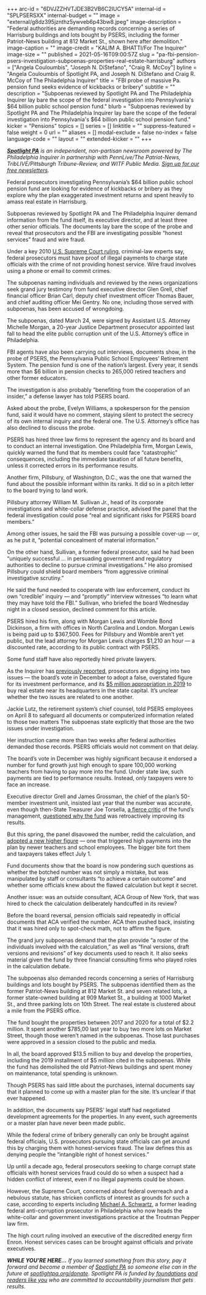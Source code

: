 +++
arc-id = "6DVJZZHVTJDE3B2VB6C2IUCY5A"
internal-id = "SPLPSERSXX"
internal-budget = ""
image = "external/g8dz395jznthz5ywveb6p43bw8.jpeg"
image-description = "Federal authorities are demanding records concerning a series of Harrisburg buildings and lots bought by PSERS, including the former Patriot-News building at 812 Market St., shown here after demolition."
image-caption = ""
image-credit = "KALIM A. BHATTI/For The Inquirer"
image-size = ""
published = 2021-05-16T09:00:57Z
slug = "pa-fbi-pension-psers-investigation-subpoenas-properties-real-estate-harrisburg"
authors = ["Angela Couloumbis", "Joseph N. DiStefano", "Craig R. McCoy"]
byline = "Angela Couloumbis of Spotlight PA, and Joseph N. DiStefano and Craig R. McCoy of The Philadelphia Inquirer"
title = "FBI probe of massive Pa. pension fund seeks evidence of kickbacks or bribery"
subtitle = ""
description = "Subpoenas reviewed by Spotlight PA and The Philadelphia Inquirer lay bare the scope of the federal investigation into Pennsylvania's $64 billion public school pension fund."
blurb = "Subpoenas reviewed by Spotlight PA and The Philadelphia Inquirer lay bare the scope of the federal investigation into Pennsylvania's $64 billion public school pension fund."
kicker = "Pensions"
topics = []
series = []
linktitle = ""
suppress-featured = false
weight = 0
url = ""
aliases = []
modal-exclude = false
no-index = false
language-code = ""
layout = ""
extended-kicker = ""
+++

<a href="https://www.spotlightpa.org/"><i><b>Spotlight PA</b></i></a><i> is an independent, non-partisan newsroom powered by The Philadelphia Inquirer in partnership with PennLive/The Patriot-News, TribLIVE/Pittsburgh Tribune-Review, and WITF Public Media. </i><a href="https://www.spotlightpa.org/newsletters"><i>Sign up for our free newsletters</i></a><i>.</i>

Federal prosecutors investigating Pennsylvania’s $64 billion public school pension fund are looking for evidence of kickbacks or bribery as they explore why the plan exaggerated investment returns and spent heavily to amass real estate in Harrisburg.

Subpoenas reviewed by Spotlight PA and The Philadelphia Inquirer demand information from the fund itself, its executive director, and at least three other senior officials. The documents lay bare the scope of the probe and reveal that prosecutors and the FBI are investigating possible “honest services” fraud and wire fraud.

Under a key 2010 <a href="https://www.law.cornell.edu/supct/html/08-1394.ZO.html">U.S. Supreme Court ruling</a>, criminal-law experts say, federal prosecutors must have proof of illegal payments to charge state officials with the crime of not providing honest service. Wire fraud involves using a phone or email to commit crimes.

The subpoenas naming individuals and reviewed by the news organizations seek grand jury testimony from fund executive director Glen Grell, chief financial officer Brian Carl, deputy chief investment officer Thomas Bauer, and chief auditing officer Mei Gentry. No one, including those served with subpoenas, has been accused of wrongdoing.

<script src="https://www.spotlightpa.org/embed.js" async></script><div data-spl-embed-version="1" data-spl-src="https://www.spotlightpa.org/embeds/newsletter/"></div>

The subpoenas, dated March 24, were signed by Assistant U.S. Attorney Michelle Morgan, a 20-year Justice Department prosecutor appointed last fall to head the elite public corruption unit of the U.S. Attorney’s office in Philadelphia.

FBI agents have also been carrying out interviews, documents show, in the probe of PSERS, the Pennsylvania Public School Employees’ Retirement System. The pension fund is one of the nation’s largest. Every year, it sends more than $6 billion in pension checks to 265,000 retired teachers and other former educators.

The investigation is also probably “benefiting from the cooperation of an insider,” a defense lawyer has told PSERS board.

Asked about the probe, Evelyn Williams, a spokesperson for the pension fund, said it would have no comment, staying silent to protect the secrecy of its own internal inquiry and the federal one. The U.S. Attorney’s office has also declined to discuss the probe.

PSERS has hired three law firms to represent the agency and its board and to conduct an internal investigation. One Philadelphia firm, Morgan Lewis, quickly warned the fund that its members could face “catastrophic” consequences, including the immediate taxation of all future benefits, unless it corrected errors in its performance results.

Another firm, Pillsbury, of Washington, D.C., was the one that warned the fund about the possible informant within its ranks. It did so in a pitch letter to the board trying to land work.

Pillsbury attorney William M. Sullivan Jr., head of its corporate investigations and white-collar defense practice, advised the panel that the federal investigation could pose “real and significant risks for PSERS board members.”

<script src="https://www.spotlightpa.org/embed.js" async></script><div data-spl-embed-version="1" data-spl-src="https://www.spotlightpa.org/embeds/donate/"></div>

Among other issues, he said the FBI was pursuing a possible cover-up — or, as he put it, “potential concealment of material information.”

On the other hand, Sullivan, a former federal prosecutor, said he had been “uniquely successful ... in persuading government and regulatory authorities to decline to pursue criminal investigations.” He also promised Pillsbury could shield board members “from aggressive criminal investigative scrutiny.”

He said the fund needed to cooperate with law enforcement, conduct its own “credible” inquiry — and “promptly” interview witnesses “to learn what they may have told the FBI.” Sullivan, who briefed the board Wednesday night in a closed session, declined comment for this article.

PSERS hired his firm, along with Morgan Lewis and Womble Bond Dickinson, a firm with offices in North Carolina and London. Morgan Lewis is being paid up to $367,500. Fees for Pillsbury and Womble aren’t yet public, but the lead attorney for Morgan Lewis charges $1,210 an hour — a discounted rate, according to its public contract with PSERS.

Some fund staff have also reportedly hired private lawyers.

As the Inquirer has <a href="https://www.inquirer.com/business/psers-pensions-pa-fbi-harrisburg-land-investment-20210430.html">previously reported</a>, prosecutors are digging into two issues — the board’s vote in December to adopt a false, overstated figure for its investment performance, and its <a href="https://www.inquirer.com/business/phillydeals/pensions-pennsylvania-teachers-public-psers-harrisburg-real-estate-20191031.html">$5 million appropriation in 2019</a> to buy real estate near its headquarters in the state capital. It’s unclear whether the two issues are related to one another.

Jackie Lutz, the retirement system’s chief counsel, told PSERS employees on April 8 to safeguard all documents or computerized information related to those two matters The subpoenas state explicitly that those are the two issues under investigation.

Her instruction came more than two weeks after federal authorities demanded those records. PSERS officials would not comment on that delay.

The board’s vote in December was highly significant because it endorsed a number for fund growth just high enough to spare 100,000 working teachers from having to pay more into the fund. Under state law, such payments are tied to performance results. Instead, only taxpayers were to face an increase.

<script src="https://www.spotlightpa.org/embed.js" async></script><div data-spl-embed-version="1" data-spl-src="https://www.spotlightpa.org/embeds/tips/?tip_text=Do%20you%20have%20information%20related%20to%20this%20story%20or%20the%20PSERS%20federal%20investigation%3F%20Contact%20us."></div>

Executive director Grell and James Grossman, the chief of the plan’s 50-member investment unit, insisted last year that the number was accurate, even though then-State Treasurer Joe Torsella, <a href="https://inquirer.com/business/joe-torsella-treasurer-pa-pennsylvania-psers-pensions-teachers-lost-harrisburg-20210220.html">a fierce critic</a> of the fund’s management, <a href="https://www.inquirer.com/news/psers-grell-pension-teachers-recalculation-20210418.html">questioned why the fund</a> was retroactively improving its results.

But this spring, the panel disavowed the number, redid the calculation, and <a href="https://www.inquirer.com/business/psers-pension-board-teachers-school-pa-fund-wolf-20210419.html">adopted a new higher figure</a> — one that triggered high payments into the plan by newer teachers and school employees. The bigger bite fort them and taxpayers takes effect July 1.

Fund documents show that the board is now pondering such questions as whether the botched number was not simply a mistake, but was manipulated by staff or consultants “to achieve a certain outcome” and whether some officials knew about the flawed calculation but kept it secret.

Another issue: was an outside consultant, ACA Group of New York, that was hired to check the calculation deliberately handcuffed in its review?

Before the board reversal, pension officials said repeatedly in official documents that ACA verified the number. ACA then pushed back, insisting that it was hired only to spot-check math, not to affirm the figure.

The grand jury subpoenas demand that the plan provide “a roster of the individuals involved with the calculation,” as well as “final versions, draft versions and revisions” of key documents used to reach it. It also seeks material given the fund by three financial consulting firms who played roles in the calculation debate.

The subpoenas also demanded records concerning a series of Harrisburg buildings and lots bought by PSERS. The subpoenas identified them as the former Patriot-News building at 812 Market St. and seven related lots, a former state-owned building at 909 Market St., a building at 1000 Market St., and three parking lots on 10th Street. The real estate is clustered about a mile from the PSERS office.

The fund bought the properties between 2017 and 2020 for a total of $2.2 million. It spent another $785,00 last year to buy two more lots on Market Street, though those weren’t named in the subpoenas. Those last purchases were approved in a session closed to the public and media.

In all, the board approved $13.5 million to buy and develop the properties, including the 2019 installment of $5 million cited in the subpoenas. While the fund has demolished the old Patriot-News buildings and spent money on maintenance, total spending is unknown.

Though PSERS has said little about the purchases, internal documents say that it planned to come up with a master plan for the site. It’s unclear if that ever happened.

In addition, the documents say PSERS’ legal staff had negotiated development agreements for the properties. In any event, such agreements or a master plan have never been made public.

While the federal crime of bribery generally can only be brought against federal officials, U.S. prosecutors pursuing state officials can get around this by charging them with honest-services fraud. The law defines this as denying people the “intangible right of honest services.”

Up until a decade ago, federal prosecutors seeking to charge corrupt state officials with honest services fraud could do so when a suspect had a hidden conflict of interest, even if no illegal payments could be shown.

However, the Supreme Court, concerned about federal overreach and a nebulous statute, has stricken conflicts of interest as grounds for such a case, according to experts including <a href="https://www.troutman.com/professionals/michael-a-schwartz.html">Michael A. Schwartz</a>, a former leading federal anti-corruption prosecutor in Philadelphia who now heads the white-collar and government investigations practice at the Troutman Pepper law firm.

The high court ruling involved an executive of the discredited energy firm Enron. Honest services cases can be brought against officials and private executives.

<i><b>WHILE YOU’RE HERE...</b></i><i> If you learned something from this story, pay it forward and become a member of </i><a href="https://www.spotlightpa.org/"><i>Spotlight PA</i></a><i> so someone else can in the future at </i><a href="http://spotlightpa.org/donate"><i>spotlightpa.org/donate</i></a><i>. Spotlight PA is funded by</i><a href="https://www.spotlightpa.org/support"><i> foundations</i></a><i> </i><a href="https://www.spotlightpa.org/support"><i>and readers like you</i></a><i> who are committed to accountability journalism that gets results.</i>
